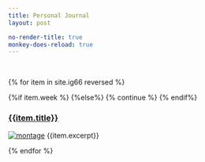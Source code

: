 ```yaml
---
title: Personal Journal
layout: post

no-render-title: true
monkey-does-reload: true
---
```


<br/>

<div class='alert alert-success' id="random-post">
</div>

{% for item in site.ig66 reversed   %}

{%if item.week %}
{%else%}
{% continue %}
{% endif%}

### [{{item.title}}]({{item.url}})

[![montage](https://github.com/idvorkin/blob/raw/master/ig66/{{item.week}}/montage.jpg)]({{item.url}})
{{item.excerpt}}

{% endfor %}

<div id="imported-posts"/>
